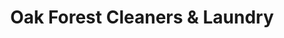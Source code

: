 ---
title: "Oak Forest Cleaners & Laundry"
url: /little-rock/oak-forest-cleaners-und-laundry/
shop: Wäscherei
---
